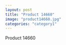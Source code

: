 ```yaml
---
layout: post
title: "Product 14660"
image: "product14660.jpg"
categories: "category1"
---
```

Product 14660
